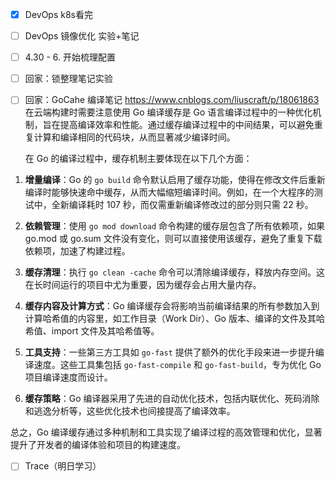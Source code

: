- [x] DevOps k8s看完
- [ ] DevOps 镜像优化 实验+笔记
- [ ] 4.30 - 6. 开始梳理配置
- [ ] 回家：锁整理笔记实验
- [ ] 回家：GoCahe 编译笔记 https://www.cnblogs.com/liuscraft/p/18061863 在云端构建时需要注意使用
	Go 编译缓存是 Go 语言编译过程中的一种优化机制，旨在提高编译效率和性能。通过缓存编译过程中的中间结果，可以避免重复计算和编译相同的代码块，从而显著减少编译时间。

	在 Go 的编译过程中，缓存机制主要体现在以下几个方面：

1. **增量编译**：Go 的 `go build` 命令默认启用了缓存功能，使得在修改文件后重新编译时能够快速命中缓存，从而大幅缩短编译时间。例如，在一个大程序的测试中，全新编译耗时 107 秒，而仅需重新编译修改过的部分则只需 22 秒。
    
2. **依赖管理**：使用 `go mod download` 命令构建的缓存层包含了所有依赖项，如果 go.mod 或 go.sum 文件没有变化，则可以直接使用该缓存，避免了重复下载依赖项，加速了构建过程。
    
3. **缓存清理**：执行 `go clean -cache` 命令可以清除编译缓存，释放内存空间。这在长时间运行的项目中尤为重要，因为缓存会占用大量内存。
    
4. **缓存内容及计算方式**：Go 编译缓存会将影响当前编译结果的所有参数加入到计算哈希值的内容里，如工作目录（Work Dir）、Go 版本、编译的文件及其哈希值、import 文件及其哈希值等。
    
5. **工具支持**：一些第三方工具如 `go-fast` 提供了额外的优化手段来进一步提升编译速度。这些工具集包括 `go-fast-compile` 和 `go-fast-build`，专为优化 Go 项目编译速度而设计。
    
6. **缓存策略**：Go 编译器采用了先进的自动优化技术，包括内联优化、死码消除和逃逸分析等，这些优化技术也间接提高了编译效率。
    

总之，Go 编译缓存通过多种机制和工具实现了编译过程的高效管理和优化，显著提升了开发者的编译体验和项目的构建速度。
- [ ] Trace（明日学习）
